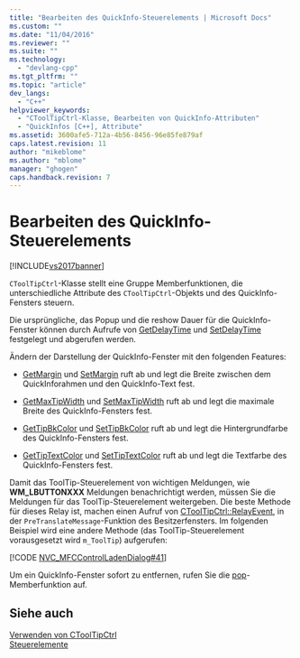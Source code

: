 ```yaml
---
title: "Bearbeiten des QuickInfo-Steuerelements | Microsoft Docs"
ms.custom: ""
ms.date: "11/04/2016"
ms.reviewer: ""
ms.suite: ""
ms.technology: 
  - "devlang-cpp"
ms.tgt_pltfrm: ""
ms.topic: "article"
dev_langs: 
  - "C++"
helpviewer_keywords: 
  - "CToolTipCtrl-Klasse, Bearbeiten von QuickInfo-Attributen"
  - "QuickInfos [C++], Attribute"
ms.assetid: 3600afe5-712a-4b56-8456-96e85fe879af
caps.latest.revision: 11
author: "mikeblome"
ms.author: "mblome"
manager: "ghogen"
caps.handback.revision: 7
---
```

# Bearbeiten des QuickInfo-Steuerelements
[!INCLUDE[vs2017banner](../assembler/inline/includes/vs2017banner.md)]

`CToolTipCtrl`\-Klasse stellt eine Gruppe Memberfunktionen, die unterschiedliche Attribute des `CToolTipCtrl`\-Objekts und des QuickInfo\-Fensters steuern.  
  
 Die ursprüngliche, das Popup und die reshow Dauer für die QuickInfo\-Fenster können durch Aufrufe von [GetDelayTime](../Topic/CToolTipCtrl::GetDelayTime.md) und [SetDelayTime](../Topic/CToolTipCtrl::SetDelayTime.md) festgelegt und abgerufen werden.  
  
 Ändern der Darstellung der QuickInfo\-Fenster mit den folgenden Features:  
  
-   [GetMargin](../Topic/CToolTipCtrl::GetMargin.md) und [SetMargin](../Topic/CToolTipCtrl::SetMargin.md) ruft ab und legt die Breite zwischen dem QuickInforahmen und den QuickInfo\-Text fest.  
  
-   [GetMaxTipWidth](../Topic/CToolTipCtrl::GetMaxTipWidth.md) und [SetMaxTipWidth](../Topic/CToolTipCtrl::SetMaxTipWidth.md) ruft ab und legt die maximale Breite des QuickInfo\-Fensters fest.  
  
-   [GetTipBkColor](../Topic/CToolTipCtrl::GetTipBkColor.md) und [SetTipBkColor](../Topic/CToolTipCtrl::SetTipBkColor.md) ruft ab und legt die Hintergrundfarbe des QuickInfo\-Fensters fest.  
  
-   [GetTipTextColor](../Topic/CToolTipCtrl::GetTipTextColor.md) und [SetTipTextColor](../Topic/CToolTipCtrl::SetTipTextColor.md) ruft ab und legt die Textfarbe des QuickInfo\-Fensters fest.  
  
 Damit das ToolTip\-Steuerelement von wichtigen Meldungen, wie **WM\_LBUTTONXXX** Meldungen benachrichtigt werden, müssen Sie die Meldungen für das ToolTip\-Steuerelement weitergeben.  Die beste Methode für dieses Relay ist, machen einen Aufruf von [CToolTipCtrl::RelayEvent](../Topic/CToolTipCtrl::RelayEvent.md), in der `PreTranslateMessage`\-Funktion des Besitzerfensters.  Im folgenden Beispiel wird eine andere Methode \(das ToolTip\-Steuerelement vorausgesetzt wird `m_ToolTip`\) aufgerufen:  
  
 [!CODE [NVC_MFCControlLadenDialog#41](../CodeSnippet/VS_Snippets_Cpp/NVC_MFCControlLadenDialog#41)]  
  
 Um ein QuickInfo\-Fenster sofort zu entfernen, rufen Sie die [pop](../Topic/CToolTipCtrl::Pop.md)\-Memberfunktion auf.  
  
## Siehe auch  
 [Verwenden von CToolTipCtrl](../mfc/using-ctooltipctrl.md)   
 [Steuerelemente](../mfc/controls-mfc.md)